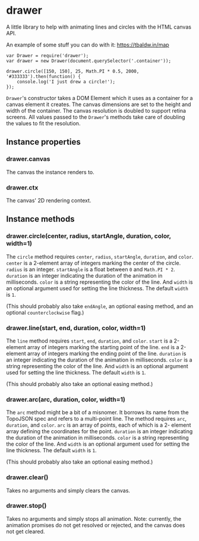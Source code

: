 # drawer
A little library to help with animating lines and circles with the HTML canvas API.

An example of some stuff you can do with it: https://tbaldw.in/map

```
var Drawer = require('drawer');
var drawer = new Drawer(document.querySelector('.container'));

drawer.circle([150, 150], 25, Math.PI * 0.5, 2000, '#333333').then(function() {
    console.log('I just drew a circle!');
});
```

`Drawer`'s constructor takes a DOM Element which it uses as a container for a
canvas element it creates. The canvas dimensions are set to the height and width
of the container. The canvas resolution is doubled to support retina screens. All
values passed to the `Drawer`'s methods take care of doubling the values to fit
the resolution.

## Instance properties

### drawer.canvas
The canvas the instance renders to.

### drawer.ctx
The canvas' 2D rendering context.

## Instance methods

### drawer.circle(center, radius, startAngle, duration, color, width=1)
The `circle` method requires `center`, `radius`, `startAngle`, `duration`, and
`color`. `center` is a 2-element array of integers marking the center of the
circle. `radius` is an integer. `startAngle` is a float between `0` and
`Math.PI * 2`. `duration` is an integer indicating the duration of the animation
in milliseconds. `color` is a string representing the color of the line. And
`width` is an optional argument used for setting the line thickness. The default
`width` is `1`.

(This should probably also take `endAngle`, an optional easing method, and an
optional `counterclockwise` flag.)

### drawer.line(start, end, duration, color, width=1)
The `line` method requires `start`, `end`, `duration`, and `color`. `start` is a
2-element array of integers marking the starting point of the line. `end` is a
2-element array of integers marking the ending point of the line. `duration` is
an integer indicating the duration of the animation in milliseconds. `color` is
a string representing the color of the line. And `width` is an optional argument
used for setting the line thickness. The default `width` is `1`.

(This should probably also take an optional easing method.)

### drawer.arc(arc, duration, color, width=1)
The `arc` method might be a bit of a misnomer. It borrows its name from the
TopoJSON spec and refers to a multi-point line. The method requires `arc`,
`duration`, and `color`. `arc` is an array of points, each of which is a 2-
element array defining the coordinates for the point. `duration` is an integer
indicating the duration of the animation in milliseconds. `color` is a string
representing the color of the line. And `width` is an optional argument used for
setting the line thickness. The default `width` is `1`.

(This should probably also take an optional easing method.)

### drawer.clear()
Takes no arguments and simply clears the canvas.

### drawer.stop()
Takes no arguments and simply stops all animation. Note: currently, the
animation promises do not get resolved or rejected, and the canvas does not get
cleared.

